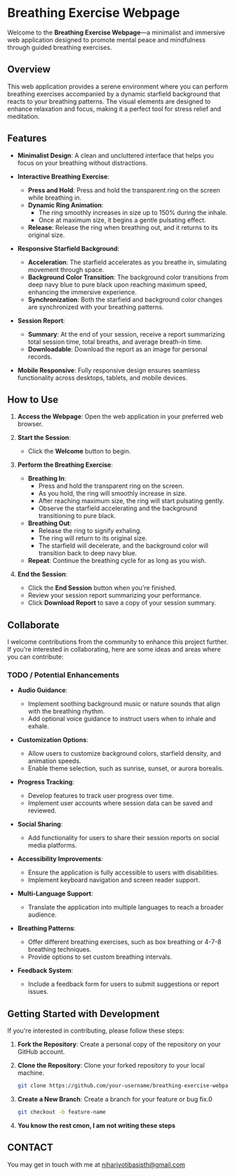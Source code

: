 # Breathing Exercise Webpage

Welcome to the **Breathing Exercise Webpage**—a minimalist and immersive web application designed to promote mental peace and mindfulness through guided breathing exercises.

## Overview

This web application provides a serene environment where you can perform breathing exercises accompanied by a dynamic starfield background that reacts to your breathing patterns. The visual elements are designed to enhance relaxation and focus, making it a perfect tool for stress relief and meditation.

## Features

- **Minimalist Design**: A clean and uncluttered interface that helps you focus on your breathing without distractions.

- **Interactive Breathing Exercise**:
  - **Press and Hold**: Press and hold the transparent ring on the screen while breathing in.
  - **Dynamic Ring Animation**:
    - The ring smoothly increases in size up to 150% during the inhale.
    - Once at maximum size, it begins a gentle pulsating effect.
  - **Release**: Release the ring when breathing out, and it returns to its original size.

- **Responsive Starfield Background**:
  - **Acceleration**: The starfield accelerates as you breathe in, simulating movement through space.
  - **Background Color Transition**: The background color transitions from deep navy blue to pure black upon reaching maximum speed, enhancing the immersive experience.
  - **Synchronization**: Both the starfield and background color changes are synchronized with your breathing patterns.

- **Session Report**:
  - **Summary**: At the end of your session, receive a report summarizing total session time, total breaths, and average breath-in time.
  - **Downloadable**: Download the report as an image for personal records.

- **Mobile Responsive**: Fully responsive design ensures seamless functionality across desktops, tablets, and mobile devices.

## How to Use

1. **Access the Webpage**: Open the web application in your preferred web browser.

2. **Start the Session**:
   - Click the **Welcome** button to begin.

3. **Perform the Breathing Exercise**:
   - **Breathing In**:
     - Press and hold the transparent ring on the screen.
     - As you hold, the ring will smoothly increase in size.
     - After reaching maximum size, the ring will start pulsating gently.
     - Observe the starfield accelerating and the background transitioning to pure black.
   - **Breathing Out**:
     - Release the ring to signify exhaling.
     - The ring will return to its original size.
     - The starfield will decelerate, and the background color will transition back to deep navy blue.
   - **Repeat**: Continue the breathing cycle for as long as you wish.

4. **End the Session**:
   - Click the **End Session** button when you're finished.
   - Review your session report summarizing your performance.
   - Click **Download Report** to save a copy of your session summary.

## Collaborate 

I welcome contributions from the community to enhance this project further. If you're interested in collaborating, here are some ideas and areas where you can contribute:

### TODO / Potential Enhancements

- **Audio Guidance**:
  - Implement soothing background music or nature sounds that align with the breathing rhythm.
  - Add optional voice guidance to instruct users when to inhale and exhale.

- **Customization Options**:
  - Allow users to customize background colors, starfield density, and animation speeds.
  - Enable theme selection, such as sunrise, sunset, or aurora borealis.

- **Progress Tracking**:
  - Develop features to track user progress over time.
  - Implement user accounts where session data can be saved and reviewed.

- **Social Sharing**:
  - Add functionality for users to share their session reports on social media platforms.

- **Accessibility Improvements**:
  - Ensure the application is fully accessible to users with disabilities.
  - Implement keyboard navigation and screen reader support.

- **Multi-Language Support**:
  - Translate the application into multiple languages to reach a broader audience.

- **Breathing Patterns**:
  - Offer different breathing exercises, such as box breathing or 4-7-8 breathing techniques.
  - Provide options to set custom breathing intervals.

- **Feedback System**:
  - Include a feedback form for users to submit suggestions or report issues.

## Getting Started with Development

If you're interested in contributing, please follow these steps:

1. **Fork the Repository**: Create a personal copy of the repository on your GitHub account.

2. **Clone the Repository**: Clone your forked repository to your local machine.

   ```bash
   git clone https://github.com/your-username/breathing-exercise-webpage.git
    ```
3. **Create a New Branch**:   Create a branch for your feature or bug fix.0
    ```bash
    git checkout -b feature-name
    ```
4. **You know the rest cmon, I am not writing these steps**

## CONTACT
You may get in touch with me at
niharjyotibasisth@gmail.com
